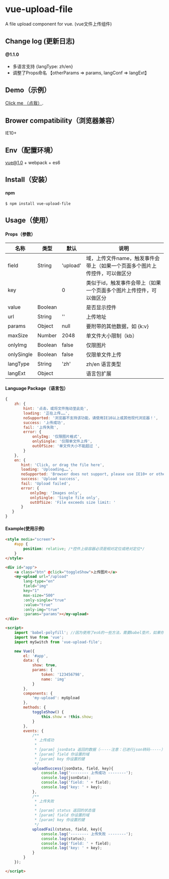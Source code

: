 # vue-upload-file

A file upload component for vue. (vue文件上传组件)


## Change log (更新日志)
#### @1.1.0
- 多语言支持   {langType: zh/en}
- 调整了Props命名  【otherParams => params, langConf => langExt】


## Demo（示例）
[Click me （点我）](http://dai-siki.github.io/vue-upload-file/example/demo.html).


## Brower compatibility（浏览器兼容）
IE10+


## Env（配置环境）
vue@1.0 + webpack + es6


## Install（安装）
#### npm
```shell
$ npm install vue-upload-file
```


## Usage（使用）
#### Props（参数）
| 名称              | 类型               | 默认             | 说明                                         |
| ----------------| ---------------- | ---------------| ------------------------------------------|
| field       | String   | 'upload'     | 域，上传文件name，触发事件会带上（如果一个页面多个图片上传控件，可以做区分    |
| key             |             |   0               | 类似于id，触发事件会带上（如果一个页面多个图片上传控件，可以做区分    |
| value             | Boolean            |                  | 是否显示控件    |
| url             | String            |  ''                | 上传地址    |
| params             | Object            |  null                | 要附带的其他数据，如 {k:v}    |
| maxSize             | Number            |  2048               | 单文件大小限制（kb）    |
| onlyImg             | Boolean            |  false                | 仅限图片    |
| onlySingle             | Boolean            | false                 | 仅限单文件上传    |
| langType             | String            | 'zh'                 | zh/en 语言类型    |
| langExt             | Object            |                  | 语言包扩展    |

#### Language Package（语言包）
```js
{
	zh: {
		hint: '点击，或将文件拖动至此处',
		loading: '正在上传……',
		noSupported: '浏览器不支持该功能，请使用IE10以上或其他现代浏览器！',
		success: '上传成功',
		fail: '上传失败',
		error: {
			onlyImg: '仅限图片格式',
			onlySingle: '仅限单文件上传',
			outOfSize: '单文件大小不能超过 ',
		}
	},
	en: {
	   hint: 'Click, or drag the file here',
	   loading: 'Uploading……',
	   noSupported: 'Browser does not support, please use IE10+ or other browsers',
	   success: 'Upload success',
	   fail: 'Upload failed',
	   error: {
		   onlyImg: 'Images only',
		   onlySingle: 'Single file only',
		   outOfSize: 'File exceeds size limit: '
	   }
   }
}
```

#### Example(使用示例)
```html
<style media="screen">
	#app {
		position: relative; /*控件上级容器必须是相对定位或绝对定位*/
	}
</style>

<div id="app">
	<a class="btn" @click="toggleShow">上传图片</a>
	<my-upload url="/upload"
		lang-type="en"
		field="img"
		key="1"
		max-size="500"
		:only-single="true"
		:value="true"
		:only-img="true"
		:params="params"></my-upload>
</div>

<script>
	import 'babel-polyfill'; //因为使用了es6的一些方法，需要babel垫片，如果你项目中已有相关兼容性方案，可忽略
	import Vue from 'vue';
	import mySwitch from 'vue-upload-file';

	new Vue({
		el: '#app',
		data: {
			show: true,
			params: {
				token: '123456798',
				name: 'img'
			}
		},
		components: {
			'my-upload': myUpload
		},
		methods: {
			toggleShow() {
				this.show = !this.show;
			}
		},
		events: {
			/**
			 * 上传成功
			 *
			 * [param] jsonData 返回的数据（-----注意：已进行json转码-----）
			 * [param] field 你设置的域
			 * [param] key 你设置的键
			 */
			uploadSuccess(jsonData, field, key){
				console.log('-------- 上传成功 --------');
				console.log(jsonData);
				console.log('field: ' + field);
				console.log('key: ' + key);
			},
			/**
			 * 上传失败
			 *
			 * [param] status 返回的状态值
			 * [param] field 你设置的域
			 * [param] key 你设置的键
			 */
			uploadFail(status, field, key){
				console.log('-------- 上传失败 --------');
				console.log(status);
				console.log('field: ' + field);
				console.log('key: ' + key);
			}
		}
	});

</script>
```

